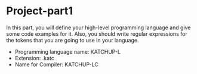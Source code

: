 # Project-part1
In this part, you will define your high-level programming language and give some code examples for it. Also, you should write regular expressions for the tokens that you are going to use in your language.


- Programming language name: KATCHUP-L
- Extension: .katc 
- Name for Compiler: KATCHUP-LC

